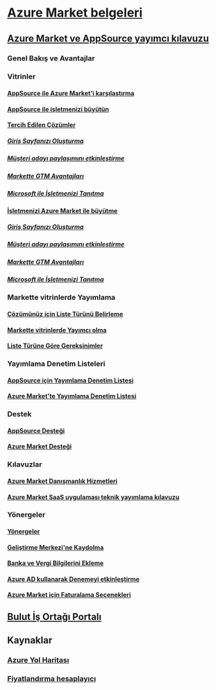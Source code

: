 # [Azure Market belgeleri](index.md)  

## [Azure Market ve AppSource yayımcı kılavuzu](./marketplace-publishers-guide.md)  
### Genel Bakış ve Avantajlar  
### Vitrinler  
#### [AppSource ile Azure Market'i karşılaştırma](./comparing-appsource-azure-marketplace.md)  
#### [AppSource ile işletmenizi büyütün](./grow-your-business-with-appsource.md) 
#### [Tercih Edilen Çözümler](./preferred-solutions.md)
##### [Giriş Sayfanızı Oluşturma](./build-your-landing-page.md)  
##### [Müşteri adayı paylaşımını etkinleştirme](./enable-lead-sharing.md)  
##### [Markette GTM Avantajları](./gtm-benefits.md)  
##### [Microsoft ile İşletmenizi Tanıtma](./promote-your-business-with-microsoft.md)  
#### [İşletmenizi Azure Market ile büyütme](./grow-your-business-with-azure-marketplace.md)  
##### [Giriş Sayfanızı Oluşturma](./build-your-landing-page.md)  
##### [Müşteri adayı paylaşımını etkinleştirme](./enable-lead-sharing.md)  
##### [Markette GTM Avantajları](./gtm-benefits.md)  
##### [Microsoft ile İşletmenizi Tanıtma](./promote-your-business-with-microsoft.md)  

### Markette vitrinlerde Yayımlama  
#### [Çözümünüz için Liste Türünü Belirleme](./determine-your-listing-type.md)  
#### [Markette vitrinlerde Yayımcı olma](./become-publisher.md)  
#### [Liste Türüne Göre Gereksinimler](./listing-type-requirements.md)  

### Yayımlama Denetim Listeleri  
#### [AppSource için Yayımlama Denetim Listesi](./publishing-checklist-appsource.md)  
#### [Azure Market'te Yayımlama Denetim Listesi](./publishing-checklist-azure-marketplace.md)  

### Destek  
#### [AppSource Desteği](./support-appsource.md)  
#### [Azure Market Desteği](./support-azure-marketplace.md)  

### Kılavuzlar  
#### [Azure Market Danışmanlık Hizmetleri](consulting-services.md)  
#### [Azure Market SaaS uygulaması teknik yayımlama kılavuzu](marketplace-saas-applications-technical-publishing-guide.md) 

### Yönergeler  
#### [Yönergeler](./guidelines.md)  
#### [Geliştirme Merkezi'ne Kaydolma](./register-dev-center.md)  
#### [Banka ve Vergi Bilgilerini Ekleme](./add-bank-tax-info.md)  
#### [Azure AD kullanarak Denemeyi etkinleştirme](./enable-trial-using-azure-ad.md)  
#### [Azure Market için Faturalama Seçenekleri](./billing-options-azure-marketplace.md)  

## [Bulut İş Ortağı Portalı](./cloud-partner-portal/cloud-partner-portal-what-is-the-cloud-partner-portal.md)  

## Kaynaklar  
### [Azure Yol Haritası](https://azure.microsoft.com/roadmap/)  
### [Fiyatlandırma hesaplayıcı](https://azure.microsoft.com/pricing/calculator/)  
